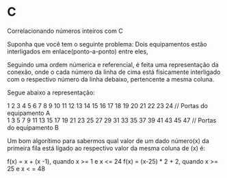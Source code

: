 # C

Correlacionando números inteiros com C

Suponha que você tem o seguinte problema: Dois equipamentos estão interligados em enlace(ponto-a-ponto) entre eles,

Seguindo uma ordem númerica e referencial, é feita uma representação da conexão, onde o cada número da linha de cima está físicamente interligado com o respectivo número da linha debaixo, pertencente a mesma coluna.

Segue abaixo a representação:

1   2   3   4   5   6   7   8   9   10  11  12  13  14  15  16  17  18  19  20  21  22  23  24  // Portas do equipamento A </br>
1   3   5   7   9   11  13  15  17  19  21  23  25  27  29  31  33  35  37  39  41  43  45  47  // Portas do equipamento B </br>

Um bom algorítimo para sabermos qual valor de um dado número(x) da primeira fila está ligado ao respectivo valor da mesma coluna de (x) é:

f(x) = x + (x -1), quando x >= 1 e x <= 24
f(x) = (x-25) * 2 + 2, quando x >= 25 e x < = 48

